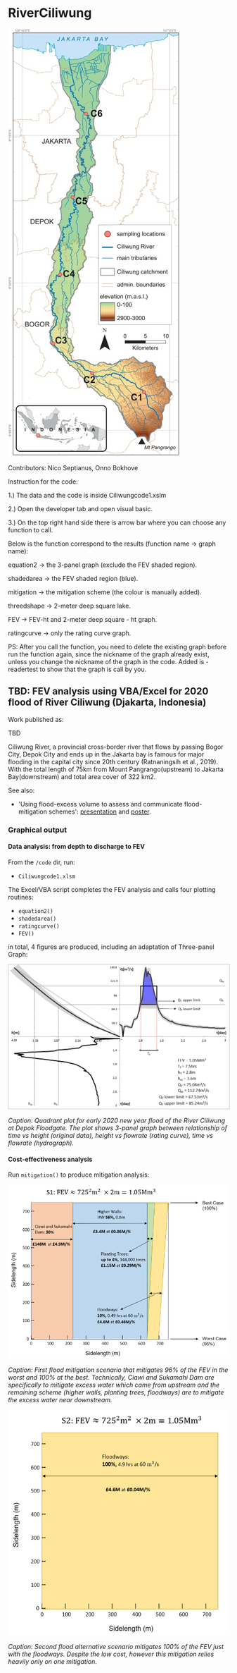 # RiverCiliwung
![](Figures/ciliwung%20map.jpg)

Contributors: Nico Septianus, Onno Bokhove

Instruction for the code:

1.) The data and the code is inside Ciliwungcode1.xslm

2.) Open the developer tab and open visual basic.

3.) On the top right hand side there is arrow bar where you can choose any function to call.

Below is the function correspond to the results (function name -> graph name):

equation2 -> the 3-panel graph (exclude the FEV shaded region).

shadedarea -> the FEV shaded region (blue).

mitigation -> the mitigation scheme (the colour is manually added).

threedshape -> 2-meter deep square lake.

FEV -> FEV-ht and 2-meter deep square - ht graph.

ratingcurve -> only the rating curve graph.

PS: After you call the function, you need to delete the existing graph before run the function again, since the nickname of the graph already exist, unless you change the nickname of the graph in the code. Added is -readertest to show that the graph is call by you.


## TBD: FEV analysis using VBA/Excel for 2020 flood of River Ciliwung (Djakarta, Indonesia)

Work published as: 

TBD

Ciliwung River, a provincial cross-border river that flows by passing Bogor City, Depok City and ends up in the Jakarta bay is famous for major flooding in the capital city since 20th century (Ratnaningsih et al., 2019). With the total length of 75km from Mount Pangrango(upstream) to Jakarta Bay(downstream) and total area cover of 322 km2.

See also:
* 'Using flood-excess volume to assess and communicate flood-mitigation schemes': [presentation](http://www1.maths.leeds.ac.uk/~amttk/files/leedskyoto.pdf) and [poster](http://www1.maths.leeds.ac.uk/~amttk/files/INI_sept2018.pdf). 

### Graphical output 

#### Data analysis: from depth to discharge to FEV

From the ```/code``` dir, run: 
 * ```Ciliwungcode1.xlsm```  
 
The Excel/VBA script completes the FEV analysis and calls four plotting routines:
 * ```equation2()```
 * ```shadedarea()``` 
 * ```ratingcurve()``` 
 * ```FEV()``` 

in total, 4 figures are produced, including an adaptation of Three-panel Graph:

![](Figures/Ciliwung%20final%20plot.png)

*Caption: Quadrant plot for early 2020 new year flood of the River Ciliwung at Depok Floodgate.
The plot shows 3-panel graph between relationship of time vs height (original data), height
vs flowrate (rating curve), time vs flowrate (hydrograph).*

#### Cost-effectiveness analysis

Run ```mitigation()``` to produce mitigation analysis:

![](Figures/mitigation%201.png)

*Caption: First flood mitigation scenario that mitigates 96% of the FEV in the worst and 100% at the best. Technically, Ciawi and Sukamahi Dam are specifically to mitigate excess water which came from upstream and the remaining scheme (higher walls, planting trees, floodways) are to mitigate the excess water near downstream.*

![](Figures/mitigation%202.png)

*Caption: Second flood alternative scenario mitigates 100% of the FEV just with the floodways. Despite the low cost, however this mitigation relies heavily only on one mitigation.*
